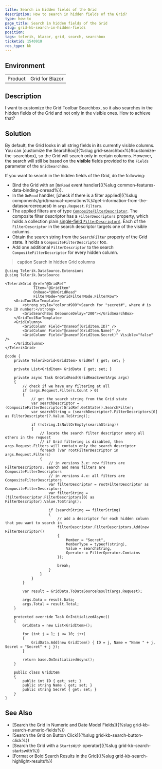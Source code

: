 ```yaml
---
title: Search in hidden fields of the Grid
description: How to search in hidden fields of the Grid?
type: how-to
page_title: Search in hidden fields of the Grid
slug: grid-kb-search-in-hidden-fields
position: 
tags: telerik, blazor, grid, search, searchbox
ticketid: 1540910
res_type: kb
---
```


## Environment

<table>
    <tbody>
        <tr>
            <td>Product</td>
            <td>Grid for Blazor</td>
        </tr>
    </tbody>
</table>


## Description

I want to customize the Grid Toolbar Searchbox, so it also searches in the hidden fields of the Grid and not only in the visible ones. How to achieve that?

## Solution

By default, the Grid looks in all string fields in its currently visible columns. You can [customize the SearchBox]({%slug grid-searchbox%}#customize-the-searchbox), so the Grid will search only in certain columns. However, the search will still be based on the **visible** fields provided to the `Fields` parameter of the `GridSearchBox`.

If you want to search in the hidden fields of the Grid, do the following:

* Bind the Grid with an [`OnRead` event handler]({%slug common-features-data-binding-onread%}).
* In the `OnRead` handler, [check if there is a filter applied]({%slug components/grid/manual-operations%}#get-information-from-the-datasourcerequest) in `args.Request.Filters`.
* The applied filters are of type [`CompositeFilterDescriptor`](/blazor-ui/api/Telerik.DataSource.CompositeFilterDescriptor). The composite filter descriptor has a `FilterDescriptors` property, which holds a collection plain [single-field `FilterDescriptor`s](/blazor-ui/api/Telerik.DataSource.FilterDescriptor). Each of the `FilterDescriptor` in the search descriptor targets one of the visible columns.
* Obtain the search string from the `SearchFilter` property of the Grid state. It holds a `CompositeFilterDescriptor` too.
* Add one additional `FilterDescriptor` to the search `CompositeFilterDescriptor` for every hidden column.

>caption Search in hidden Grid columns

````CSHTML
@using Telerik.DataSource.Extensions
@using Telerik.DataSource

<TelerikGrid @ref="@GridRef"
             TItem="@GridItem"
             OnRead="@OnGridRead"
             FilterMode="@GridFilterMode.FilterRow">
    <GridToolBarTemplate>
        <strong style="color:#900">Search for "secret#", where # is the ID number:</strong>
        <GridSearchBox DebounceDelay="200"></GridSearchBox>
    </GridToolBarTemplate>
    <GridColumns>
        <GridColumn Field="@nameof(GridItem.ID)" />
        <GridColumn Field="@nameof(GridItem.Name)" />
        <GridColumn Field="@nameof(GridItem.Secret)" Visible="false" />
    </GridColumns>
</TelerikGrid>

@code {
    private TelerikGrid<GridItem> GridRef { get; set; }

    private List<GridItem> GridData { get; set; }

    private async Task OnGridRead(GridReadEventArgs args)
    {
        // check if we have any filtering at all
        if (args.Request.Filters.Count > 0)
        {
            // get the search string from the Grid state
            var searchDescriptor = (CompositeFilterDescriptor)GridRef.GetState().SearchFilter;
            var searchString = (searchDescriptor?.FilterDescriptors[0] as FilterDescriptor)?.Value.ToString();

            if (!string.IsNullOrEmpty(searchString))
            {
                // locate the search filter descriptor among all others in the request
                // if Grid filtering is disabled, then args.Request.Filters will contain only the search descriptor
                foreach (var rootFilterDescriptor in args.Request.Filters)
                {
                    // in versions 3.x: row filters are FilterDescriptors; search and menu filters are CompositeFilterDescriptors
                    // in versions 4.x: all filters are CompositeFilterDescriptors
                    var filterDescriptor = rootFilterDescriptor as CompositeFilterDescriptor;
                    var filterString = (filterDescriptor.FilterDescriptors[0] as FilterDescriptor).Value.ToString();

                    if (searchString == filterString)
                    {
                        // add a descriptor for each hidden column that you want to search in
                        filterDescriptor.FilterDescriptors.Add(new FilterDescriptor()
                        {
                            Member = "Secret",
                            MemberType = typeof(string),
                            Value = searchString,
                            Operator = FilterOperator.Contains
                        });

                        break;
                    }
                }
            }
        }

        var result = GridData.ToDataSourceResult(args.Request);

        args.Data = result.Data;
        args.Total = result.Total;
    }

    protected override Task OnInitializedAsync()
    {
        GridData = new List<GridItem>();

        for (int j = 1; j <= 10; j++)
        {
            GridData.Add(new GridItem() { ID = j, Name = "Name " + j, Secret = "Secret" + j });
        }

        return base.OnInitializedAsync();
    }

    public class GridItem
    {
        public int ID { get; set; }
        public string Name { get; set; }
        public string Secret { get; set; }
    }
}
````

## See Also

* [Search the Grid in Numeric and Date Model Fields]({%slug grid-kb-search-numeric-fields%})
* [Search the Grid on Button Click]({%slug grid-kb-search-button-click%})
* [Search the Grid with a `StartsWith` operator]({%slug grid-kb-search-startswith%})
* [Format or Bold Search Results in the Grid]({%slug grid-kb-search-highlight-results%})
